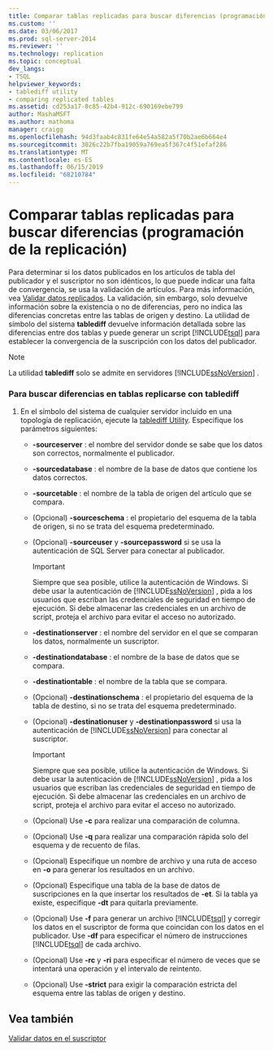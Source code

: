 ```yaml
---
title: Comparar tablas replicadas para buscar diferencias (programación de la replicación) | Microsoft Docs
ms.custom: ''
ms.date: 03/06/2017
ms.prod: sql-server-2014
ms.reviewer: ''
ms.technology: replication
ms.topic: conceptual
dev_langs:
- TSQL
helpviewer_keywords:
- tablediff utility
- comparing replicated tables
ms.assetid: cd253a17-0c85-42b4-912c-690169ebe799
author: MashaMSFT
ms.author: mathoma
manager: craigg
ms.openlocfilehash: 94d3faab4c831fe64e54a582a5f70b2ae6b664e4
ms.sourcegitcommit: 3026c22b7fba19059a769ea5f367c4f51efaf286
ms.translationtype: MT
ms.contentlocale: es-ES
ms.lasthandoff: 06/15/2019
ms.locfileid: "68210784"
---
```

# <a name="compare-replicated-tables-for-differences-replication-programming"></a>Comparar tablas replicadas para buscar diferencias (programación de la replicación)
  Para determinar si los datos publicados en los artículos de tabla del publicador y el suscriptor no son idénticos, lo que puede indicar una falta de convergencia, se usa la validación de artículos. Para más información, vea [Validar datos replicados](../validate-data-at-the-subscriber.md). La validación, sin embargo, solo devuelve información sobre la existencia o no de diferencias, pero no indica las diferencias concretas entre las tablas de origen y destino. La utilidad de símbolo del sistema **tablediff** devuelve información detallada sobre las diferencias entre dos tablas y puede generar un script [!INCLUDE[tsql](../../../includes/tsql-md.md)] para establecer la convergencia de la suscripción con los datos del publicador.  
  
> [!NOTE]  
>  La utilidad **tablediff** solo se admite en servidores [!INCLUDE[ssNoVersion](../../../includes/ssnoversion-md.md)] .  
  
### <a name="to-compare-replicated-tables-for-differences-using-tablediff"></a>Para buscar diferencias en tablas replicarse con tablediff  
  
1.  En el símbolo del sistema de cualquier servidor incluido en una topología de replicación, ejecute la [tablediff Utility](../../../tools/tablediff-utility.md). Especifique los parámetros siguientes:  
  
    -   **-sourceserver** : el nombre del servidor donde se sabe que los datos son correctos, normalmente el publicador.  
  
    -   **-sourcedatabase** : el nombre de la base de datos que contiene los datos correctos.  
  
    -   **-sourcetable** : el nombre de la tabla de origen del artículo que se compara.  
  
    -   (Opcional) **-sourceschema** : el propietario del esquema de la tabla de origen, si no se trata del esquema predeterminado.  
  
    -   (Opcional) **-sourceuser** y **-sourcepassword** si se usa la autenticación de SQL Server para conectar al publicador.  
  
        > [!IMPORTANT]  
        >  Siempre que sea posible, utilice la autenticación de Windows. Si debe usar la autenticación de [!INCLUDE[ssNoVersion](../../../includes/ssnoversion-md.md)] , pida a los usuarios que escriban las credenciales de seguridad en tiempo de ejecución. Si debe almacenar las credenciales en un archivo de script, proteja el archivo para evitar el acceso no autorizado.  
  
    -   **-destinationserver** : el nombre del servidor en el que se comparan los datos, normalmente un suscriptor.  
  
    -   **-destinationdatabase** : el nombre de la base de datos que se compara.  
  
    -   **-destinationtable** : el nombre de la tabla que se compara.  
  
    -   (Opcional) **-destinationschema** : el propietario del esquema de la tabla de destino, si no se trata del esquema predeterminado.  
  
    -   (Opcional) **-destinationuser** y **-destinationpassword** si usa la autenticación de [!INCLUDE[ssNoVersion](../../../includes/ssnoversion-md.md)] para conectar al suscriptor.  
  
        > [!IMPORTANT]  
        >  Siempre que sea posible, utilice la autenticación de Windows. Si debe usar la autenticación de [!INCLUDE[ssNoVersion](../../../includes/ssnoversion-md.md)] , pida a los usuarios que escriban las credenciales de seguridad en tiempo de ejecución. Si debe almacenar las credenciales en un archivo de script, proteja el archivo para evitar el acceso no autorizado.  
  
    -   (Opcional) Use **-c** para realizar una comparación de columna.  
  
    -   (Opcional) Use **-q** para realizar una comparación rápida solo del esquema y de recuento de filas.  
  
    -   (Opcional) Especifique un nombre de archivo y una ruta de acceso en **-o** para generar los resultados en un archivo.  
  
    -   (Opcional) Especifique una tabla de la base de datos de suscripciones en la que insertar los resultados de **-et**. Si la tabla ya existe, especifique **-dt** para quitarla previamente.  
  
    -   (Opcional) Use **-f** para generar un archivo [!INCLUDE[tsql](../../../includes/tsql-md.md)] y corregir los datos en el suscriptor de forma que coincidan con los datos en el publicador. Use **-df** para especificar el número de instrucciones [!INCLUDE[tsql](../../../includes/tsql-md.md)] de cada archivo.  
  
    -   (Opcional) Use **-rc** y **-ri** para especificar el número de veces que se intentará una operación y el intervalo de reintento.  
  
    -   (Opcional) Use **-strict** para exigir la comparación estricta del esquema entre las tablas de origen y destino.  
  
## <a name="see-also"></a>Vea también  
 [Validar datos en el suscriptor](../validate-data-at-the-subscriber.md)  
  
  
